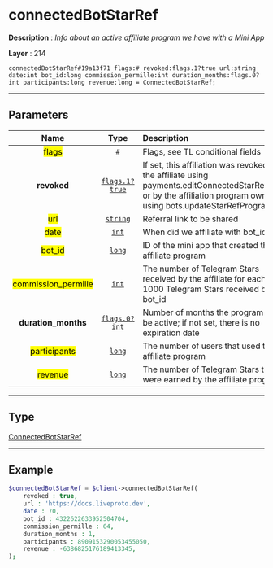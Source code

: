 # connectedBotStarRef

**Description** : *Info about an active affiliate program we have with a Mini App*

**Layer** : 214

```tl
connectedBotStarRef#19a13f71 flags:# revoked:flags.1?true url:string date:int bot_id:long commission_permille:int duration_months:flags.0?int participants:long revenue:long = ConnectedBotStarRef;
```

---

## Parameters

| Name | Type | Description |
| :---: | :---: | :--- |
| <mark>flags</mark> | [`#`](type/#) | Flags, see TL conditional fields |
| **revoked** | [`flags.1?true`](type/true) | If set, this affiliation was revoked by the affiliate using payments.editConnectedStarRefBot, or by the affiliation program owner using bots.updateStarRefProgram |
| <mark>url</mark> | [`string`](type/string) | Referral link to be shared |
| <mark>date</mark> | [`int`](type/int) | When did we affiliate with bot_id |
| <mark>bot_id</mark> | [`long`](type/long) | ID of the mini app that created the affiliate program |
| <mark>commission_permille</mark> | [`int`](type/int) | The number of Telegram Stars received by the affiliate for each 1000 Telegram Stars received by bot_id |
| **duration_months** | [`flags.0?int`](type/int) | Number of months the program will be active; if not set, there is no expiration date |
| <mark>participants</mark> | [`long`](type/long) | The number of users that used the affiliate program |
| <mark>revenue</mark> | [`long`](type/long) | The number of Telegram Stars that were earned by the affiliate program |

---

## Type

[ConnectedBotStarRef](type/ConnectedBotStarRef)

---

## Example

```php
$connectedBotStarRef = $client->connectedBotStarRef(
	revoked : true,
	url : 'https://docs.liveproto.dev',
	date : 70,
	bot_id : 4322622633952504704,
	commission_permille : 64,
	duration_months : 1,
	participants : 8909153290053455050,
	revenue : -6386825176189413345,
);
```